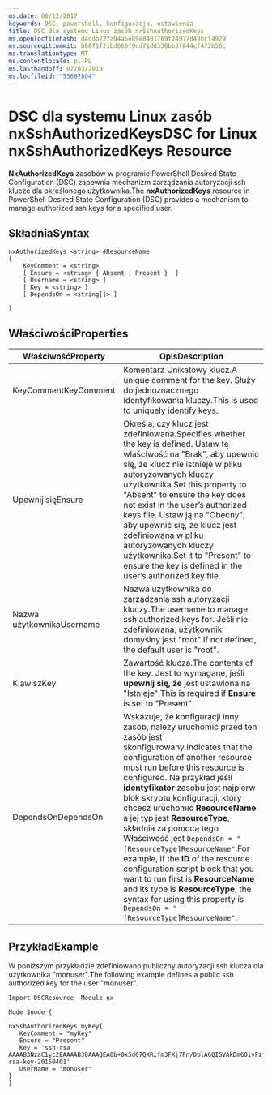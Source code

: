 ```yaml
---
ms.date: 06/12/2017
keywords: DSC, powershell, konfiguracja, ustawienia
title: DSC dla systemu Linux zasób nxSshAuthorizedKeys
ms.openlocfilehash: d4cdb727a94a5e89e8401769f24977d49bcf4929
ms.sourcegitcommit: b6871f21bd666f9cd71dd336bb3f844cf472b56c
ms.translationtype: MT
ms.contentlocale: pl-PL
ms.lasthandoff: 02/03/2019
ms.locfileid: "55687804"
---
```

# <a name="dsc-for-linux-nxsshauthorizedkeys-resource"></a><span data-ttu-id="96c6d-103">DSC dla systemu Linux zasób nxSshAuthorizedKeys</span><span class="sxs-lookup"><span data-stu-id="96c6d-103">DSC for Linux nxSshAuthorizedKeys Resource</span></span>

<span data-ttu-id="96c6d-104">**NxAuthorizedKeys** zasobów w programie PowerShell Desired State Configuration (DSC) zapewnia mechanizm zarządzania autoryzacji ssh klucze dla określonego użytkownika.</span><span class="sxs-lookup"><span data-stu-id="96c6d-104">The **nxAuthorizedKeys** resource in PowerShell Desired State Configuration (DSC) provides a mechanism to manage authorized ssh keys for a specified user.</span></span>

## <a name="syntax"></a><span data-ttu-id="96c6d-105">Składnia</span><span class="sxs-lookup"><span data-stu-id="96c6d-105">Syntax</span></span>

```
nxAuthorizedKeys <string> #ResourceName
{
    KeyComment = <string>
    [ Ensure = <string> { Absent | Present }  ]
    [ Username = <string> ]
    [ Key = <string> ]
    [ DependsOn = <string[]> ]

}
```

## <a name="properties"></a><span data-ttu-id="96c6d-106">Właściwości</span><span class="sxs-lookup"><span data-stu-id="96c6d-106">Properties</span></span>

|  <span data-ttu-id="96c6d-107">Właściwość</span><span class="sxs-lookup"><span data-stu-id="96c6d-107">Property</span></span> |  <span data-ttu-id="96c6d-108">Opis</span><span class="sxs-lookup"><span data-stu-id="96c6d-108">Description</span></span> |
|---|---|
| <span data-ttu-id="96c6d-109">KeyComment</span><span class="sxs-lookup"><span data-stu-id="96c6d-109">KeyComment</span></span>| <span data-ttu-id="96c6d-110">Komentarz Unikatowy klucz.</span><span class="sxs-lookup"><span data-stu-id="96c6d-110">A unique comment for the key.</span></span> <span data-ttu-id="96c6d-111">Służy do jednoznacznego identyfikowania kluczy.</span><span class="sxs-lookup"><span data-stu-id="96c6d-111">This is used to uniquely identify keys.</span></span>|
| <span data-ttu-id="96c6d-112">Upewnij się</span><span class="sxs-lookup"><span data-stu-id="96c6d-112">Ensure</span></span>| <span data-ttu-id="96c6d-113">Określa, czy klucz jest zdefiniowana.</span><span class="sxs-lookup"><span data-stu-id="96c6d-113">Specifies whether the key is defined.</span></span> <span data-ttu-id="96c6d-114">Ustaw tę właściwość na "Brak", aby upewnić się, że klucz nie istnieje w pliku autoryzowanych kluczy użytkownika.</span><span class="sxs-lookup"><span data-stu-id="96c6d-114">Set this property to "Absent" to ensure the key does not exist in the user’s authorized keys file.</span></span> <span data-ttu-id="96c6d-115">Ustaw ją na "Obecny", aby upewnić się, że klucz jest zdefiniowana w pliku autoryzowanych kluczy użytkownika.</span><span class="sxs-lookup"><span data-stu-id="96c6d-115">Set it to "Present" to ensure the key is defined in the user’s authorized key file.</span></span>|
| <span data-ttu-id="96c6d-116">Nazwa użytkownika</span><span class="sxs-lookup"><span data-stu-id="96c6d-116">Username</span></span>| <span data-ttu-id="96c6d-117">Nazwa użytkownika do zarządzania ssh autoryzacji kluczy.</span><span class="sxs-lookup"><span data-stu-id="96c6d-117">The username to manage ssh authorized keys for.</span></span> <span data-ttu-id="96c6d-118">Jeśli nie zdefiniowana, użytkownik domyślny jest "root".</span><span class="sxs-lookup"><span data-stu-id="96c6d-118">If not defined, the default user is "root".</span></span>|
| <span data-ttu-id="96c6d-119">Klawisz</span><span class="sxs-lookup"><span data-stu-id="96c6d-119">Key</span></span>| <span data-ttu-id="96c6d-120">Zawartość klucza.</span><span class="sxs-lookup"><span data-stu-id="96c6d-120">The contents of the key.</span></span> <span data-ttu-id="96c6d-121">Jest to wymagane, jeśli **upewnij się, że** jest ustawiona na "Istnieje".</span><span class="sxs-lookup"><span data-stu-id="96c6d-121">This is required if **Ensure** is set to "Present".</span></span>|
| <span data-ttu-id="96c6d-122">DependsOn</span><span class="sxs-lookup"><span data-stu-id="96c6d-122">DependsOn</span></span> | <span data-ttu-id="96c6d-123">Wskazuje, że konfiguracji inny zasób, należy uruchomić przed ten zasób jest skonfigurowany.</span><span class="sxs-lookup"><span data-stu-id="96c6d-123">Indicates that the configuration of another resource must run before this resource is configured.</span></span> <span data-ttu-id="96c6d-124">Na przykład jeśli **identyfikator** zasobu jest najpierw blok skryptu konfiguracji, który chcesz uruchomić **ResourceName** a jej typ jest **ResourceType**, składnia za pomocą tego Właściwość jest `DependsOn = "[ResourceType]ResourceName"`.</span><span class="sxs-lookup"><span data-stu-id="96c6d-124">For example, if the **ID** of the resource configuration script block that you want to run first is **ResourceName** and its type is **ResourceType**, the syntax for using this property is `DependsOn = "[ResourceType]ResourceName"`.</span></span>|

## <a name="example"></a><span data-ttu-id="96c6d-125">Przykład</span><span class="sxs-lookup"><span data-stu-id="96c6d-125">Example</span></span>

<span data-ttu-id="96c6d-126">W poniższym przykładzie zdefiniowano publiczny autoryzacji ssh klucza dla użytkownika "monuser".</span><span class="sxs-lookup"><span data-stu-id="96c6d-126">The following example defines a public ssh authorized key for the user "monuser".</span></span>

```
Import-DSCResource -Module nx

Node $node {

nxSshAuthorizedKeys myKey{
   KeyComment = "myKey"
   Ensure = "Present"
   Key = 'ssh-rsa AAAAB3NzaC1yc2EAAAABJQAAAQEA0b+0xSd07QXRifm3FXj7Pn/DblA6QI5VAkDm6OivFzj3U6qGD1VJ6AAxWPCyMl/qhtpRtxZJDu/TxD8AyZNgc8aN2CljN1hOMbBRvH2q5QPf/nCnnJRaGsrxIqZjyZdYo9ZEEzjZUuMDM5HI1LA9B99k/K6PK2Bc1NLivpu7nbtVG2tLOQs+GefsnHuetsRMwo/+c3LtwYm9M0XfkGjYVCLO4CoFuSQpvX6AB3TedUy6NZ0iuxC0kRGg1rIQTwSRcw+McLhslF0drs33fw6tYdzlLBnnzimShMuiDWiT37WqCRovRGYrGCaEFGTG2e0CN8Co8nryXkyWc6NSDNpMzw== rsa-key-20150401'
   UserName = "monuser"
}
}
```